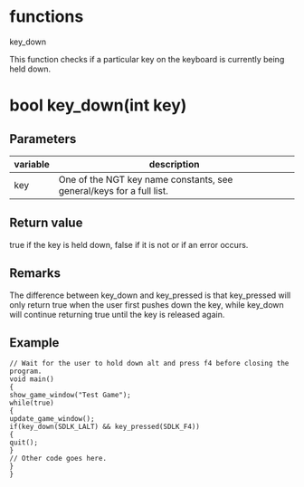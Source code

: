 # functions

key_down

  


This function checks if a particular key on the keyboard is currently being held down.  


# bool key_down(int key)

## Parameters

variable| description  
---|---  
key | One of the NGT key name constants, see general/keys for a full list.  
  
## Return value

true if the key is held down, false if it is not or if an error occurs.

## Remarks

The difference between key_down and key_pressed is that key_pressed will only return true when the user first pushes down the key, while key_down will continue returning true until the key is released again.

## Example
    
    
    // Wait for the user to hold down alt and press f4 before closing the program.
    void main()
    {
    show_game_window("Test Game");
    while(true)
    {
    update_game_window();
    if(key_down(SDLK_LALT) && key_pressed(SDLK_F4))
    {
    quit();
    }
    // Other code goes here.
    }
    }
    
